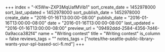 +++
index = "-K5Ww-ZXP3MqUafMVib1"
sort_create_date = 1452978000
sort_last_updated = 1452978000
sort_publish_date = 1452978000
create_date = "2016-01-16T13:00:00-08:00"
publish_date = "2016-01-16T13:00:00-08:00"
date = "2016-01-16T13:00:00-08:00"
last_updated = "2016-01-16T13:00:00-08:00"
preview_url = "09492ddd-2584-4356-7d46-0a9acca382f4"
name = "Writing contest"
title = "Writing contest"
is_column = false
reviews_tags = ""
notes_tags = ["notes/the-seattle-public-library-wants-your-spl-based-sci-fi.md"]
+++

